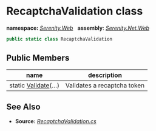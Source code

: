 # RecaptchaValidation class
**namespace:** *[Serenity.Web](../README.md#serenity.web-namespace)*   **assembly**: *[Serenity.Net.Web](../README.md)*

```csharp
public static class RecaptchaValidation
```

## Public Members

| name | description |
| --- | --- |
| static [Validate](RecaptchaValidation/Validate.md)(…) | Validates a recaptcha token |

## See Also

* **Source:** *[RecaptchaValidation.cs](https://github.com/serenity-is/Serenity/blob/master/src/Serenity.Net.Web/Security/RecaptchaValidation.cs)*